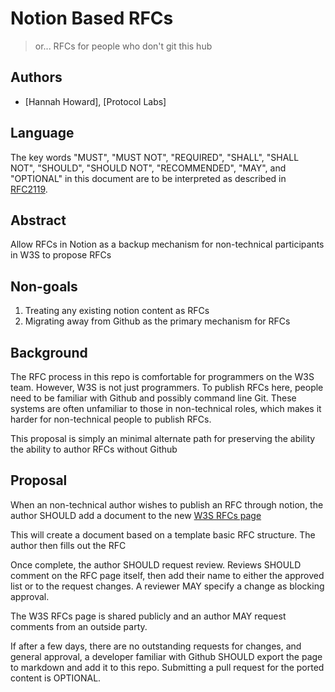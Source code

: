 # Notion Based RFCs

> or... RFCs for people who don't git this hub

## Authors

- [Hannah Howard], [Protocol Labs]

## Language

The key words "MUST", "MUST NOT", "REQUIRED", "SHALL", "SHALL NOT", "SHOULD", "SHOULD NOT", "RECOMMENDED", "MAY", and "OPTIONAL" in this document are to be interpreted as described in [RFC2119](https://datatracker.ietf.org/doc/html/rfc2119).

## Abstract

Allow RFCs in Notion as a backup mechanism for non-technical participants in W3S to propose RFCs

## Non-goals

1. Treating any existing notion content as RFCs
2. Migrating away from Github as the primary mechanism for RFCs

## Background

The RFC process in this repo is comfortable for programmers on the W3S team. However, W3S is not just programmers. To publish RFCs here, people need to be familiar with Github and possibly command line Git. These systems are often unfamiliar to those in non-technical roles, which makes it harder for non-technical people to publish RFCs.

This proposal is simply an minimal alternate path for preserving the ability the ability to author RFCs without Github

## Proposal

When an non-technical author wishes to publish an RFC through notion, the author SHOULD add a document to the new [W3S RFCs page](https://www.notion.so/w3sat/f8233dc100324e579cb8f21198dac929?v=78a19e5c711544dd9fe35cde4cbab5b8&pvs=4)

This will create a document based on a template basic RFC structure. The author then fills out the RFC

Once complete, the author SHOULD request review. Reviews SHOULD comment on the RFC page itself, then add their name to either the approved list or to the request changes. A reviewer MAY specify a change as blocking approval.

The W3S RFCs page is shared publicly and an author MAY request comments from an outside party.

If after a few days, there are no outstanding requests for changes, and general approval, a developer familiar with Github SHOULD export the page to markdown and add it to this repo. Submitting a pull request for the ported content is OPTIONAL.